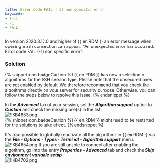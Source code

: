 ```yaml
---
title: Error code FAIL (-1) non specific error
keywords:
- (-1)
- -1
- FAIL
---
```

In version 2020.3.12.0 and higher of {{ en.RDM }} an error message when opening a ssh connection can appear: "An unexpected error has occurred: Error code FAIL (-1) non specific error".
### Solution  
{% snippet icon.badgeCaution %}
{{ en.RDM }} has now a selection of algorithms for the SSH session type. Please note that the unsecured ones are not enabled by default. We therefore recommend that you check the algorithms directly on your server for security purpose. Otherwise, you can follow the steps below to resolve this issue.
{% endsnippet %}  

In the ***Advanced*** tab of your session, set the ***Algorithm support*** option to ***Custom*** and check the missing one(s) in the list.  
![!!KB4653.png](/img/en/kb/KB4653.png)  
{% snippet icon.badgeCaution %}
{{ en.RDM }} might need to be restarted for the solutions to take effect.
{% endsnippet %}  

It's also possible to globally reactivate all the algorithms in {{ en.RDM }} via the ***File - Options - Types - Terminal - Algorithm support*** menu.  
![!!KB4654.png](/img/en/kb/KB4654.png)
If you are still unable to connect after enabling the algorithm, go into the entry ***Properties - Advanced*** tab and check the ***Skip environment variable setup***  
![!!KB4702.png](/img/en/kb/KB4702.png)
